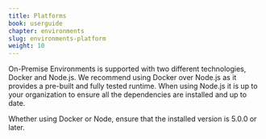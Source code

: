 ```yaml
---
title: Platforms
book: userguide
chapter: environments
slug: environments-platform
weight: 10
---
```

On-Premise Environments is supported with two different technologies, Docker and Node.js. We recommend using Docker over Node.js as it provides a pre-built and fully tested runtime. When using Node.js it is up to your organization to ensure all the dependencies are installed and up to date.

Whether using Docker or Node, ensure that the installed version is 5.0.0 or later.